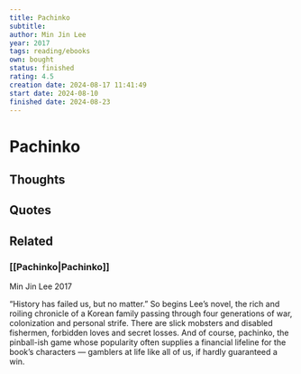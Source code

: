 ```yaml
---
title: Pachinko
subtitle: 
author: Min Jin Lee
year: 2017
tags: reading/ebooks
own: bought
status: finished
rating: 4.5
creation date: 2024-08-17 11:41:49
start date: 2024-08-10
finished date: 2024-08-23
---
```

# Pachinko  
## Thoughts  
  
## Quotes  
  
## Related  
  
### [[Pachinko|Pachinko]]  
  
Min Jin Lee 2017  
  
“History has failed us, but no matter.” So begins Lee’s novel, the rich and roiling chronicle of a Korean family passing through four generations of war, colonization and personal strife. There are slick mobsters and disabled fishermen, forbidden loves and secret losses. And of course, pachinko, the pinball-ish game whose popularity often supplies a financial lifeline for the book’s characters — gamblers at life like all of us, if hardly guaranteed a win.  
     
